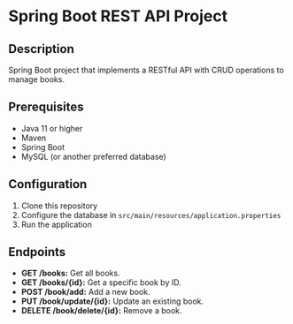 # Spring Boot REST API Project

## Description
Spring Boot project that implements a RESTful API with CRUD operations to manage books.

## Prerequisites
- Java 11 or higher
- Maven
- Spring Boot
- MySQL (or another preferred database)

## Configuration
1. Clone this repository 
2. Configure the database in `src/main/resources/application.properties`
3. Run the application

## Endpoints
- **GET /books:** Get all books.
- **GET /books/{id}:** Get a specific book by ID.
- **POST /book/add:** Add a new book.
- **PUT /book/update/{id}:** Update an existing book.
- **DELETE /book/delete/{id}:** Remove a book.
